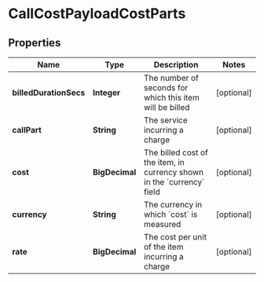 

# CallCostPayloadCostParts


## Properties

Name | Type | Description | Notes
------------ | ------------- | ------------- | -------------
**billedDurationSecs** | **Integer** | The number of seconds for which this item will be billed |  [optional]
**callPart** | **String** | The service incurring a charge |  [optional]
**cost** | **BigDecimal** | The billed cost of the item, in currency shown in the &#x60;currency&#x60; field |  [optional]
**currency** | **String** | The currency in which &#x60;cost&#x60; is measured |  [optional]
**rate** | **BigDecimal** | The cost per unit of the item incurring a charge |  [optional]




